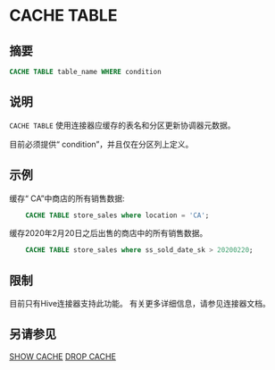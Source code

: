 
# CACHE TABLE

## 摘要

``` sql
CACHE TABLE table_name WHERE condition
```

## 说明

`CACHE TABLE` 使用连接器应缓存的表名和分区更新协调器元数据。

目前必须提供“ condition”，并且仅在分区列上定义。

## 示例

缓存“ CA”中商店的所有销售数据:

``` sql
    CACHE TABLE store_sales where location = 'CA';
```
缓存2020年2月20日之后出售的商店中的所有销售数据。
 
``` sql 
    CACHE TABLE store_sales where ss_sold_date_sk > 20200220;
```
 

## 限制

目前只有Hive连接器支持此功能。 有关更多详细信息，请参见连接器文档。

## 另请参见

[SHOW CACHE](./show-cache.html)
[DROP CACHE](./drop-cache.html)